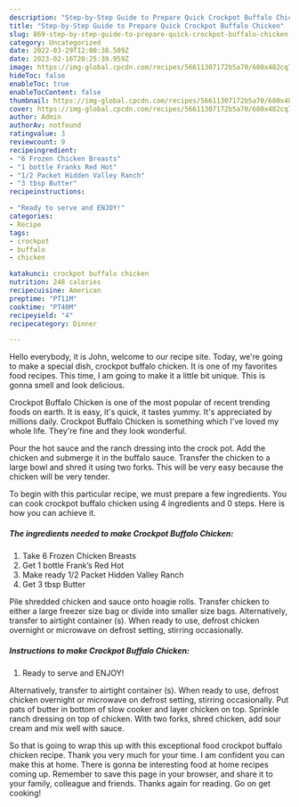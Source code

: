 ```yaml
---
description: "Step-by-Step Guide to Prepare Quick Crockpot Buffalo Chicken"
title: "Step-by-Step Guide to Prepare Quick Crockpot Buffalo Chicken"
slug: 869-step-by-step-guide-to-prepare-quick-crockpot-buffalo-chicken
category: Uncategorized
date: 2022-03-29T12:00:38.509Z
date: 2023-02-16T20:25:39.959Z
image: https://img-global.cpcdn.com/recipes/56611307172b5a70/680x482cq70/crockpot-buffalo-chicken-recipe-main-photo.jpg
hideToc: false
enableToc: true
enableTocContent: false
thumbnail: https://img-global.cpcdn.com/recipes/56611307172b5a70/680x482cq70/crockpot-buffalo-chicken-recipe-main-photo.jpg
cover: https://img-global.cpcdn.com/recipes/56611307172b5a70/680x482cq70/crockpot-buffalo-chicken-recipe-main-photo.jpg
author: Admin
authorAv: notfound
ratingvalue: 3
reviewcount: 9
recipeingredient:
- "6 Frozen Chicken Breasts"
- "1 bottle Franks Red Hot"
- "1/2 Packet Hidden Valley Ranch"
- "3 tbsp Butter"
recipeinstructions:

- "Ready to serve and ENJOY!"
categories:
- Recipe
tags:
- crockpot
- buffalo
- chicken

katakunci: crockpot buffalo chicken 
nutrition: 248 calories
recipecuisine: American
preptime: "PT11M"
cooktime: "PT40M"
recipeyield: "4"
recipecategory: Dinner

---
```



Hello everybody, it is John, welcome to our recipe site. Today, we're going to make a special dish, crockpot buffalo chicken. It is one of my favorites food recipes. This time, I am going to make it a little bit unique. This is gonna smell and look delicious.

Crockpot Buffalo Chicken is one of the most popular of recent trending foods on earth. It is easy, it's quick, it tastes yummy. It's appreciated by millions daily. Crockpot Buffalo Chicken is something which I've loved my whole life. They're fine and they look wonderful.

Pour the hot sauce and the ranch dressing into the crock pot. Add the chicken and submerge it in the buffalo sauce. Transfer the chicken to a large bowl and shred it using two forks. This will be very easy because the chicken will be very tender.


To begin with this particular recipe, we must prepare a few ingredients. You can cook crockpot buffalo chicken using 4 ingredients and 0 steps. Here is how you can achieve it.

<!--inarticleads1-->

##### The ingredients needed to make Crockpot Buffalo Chicken:

1. Take 6 Frozen Chicken Breasts
1. Get 1 bottle Frank’s Red Hot
1. Make ready 1/2 Packet Hidden Valley Ranch
1. Get 3 tbsp Butter


Pile shredded chicken and sauce onto hoagie rolls. Transfer chicken to either a large freezer size bag or divide into smaller size bags. Alternatively, transfer to airtight container (s). When ready to use, defrost chicken overnight or microwave on defrost setting, stirring occasionally. 

<!--inarticleads2-->

##### Instructions to make Crockpot Buffalo Chicken:


1. Ready to serve and ENJOY!

Alternatively, transfer to airtight container (s). When ready to use, defrost chicken overnight or microwave on defrost setting, stirring occasionally. Put pats of butter in bottom of slow cooker and layer chicken on top. Sprinkle ranch dressing on top of chicken. With two forks, shred chicken, add sour cream and mix well with sauce. 

So that is going to wrap this up with this exceptional food crockpot buffalo chicken recipe. Thank you very much for your time. I am confident you can make this at home. There is gonna be interesting food at home recipes coming up. Remember to save this page in your browser, and share it to your family, colleague and friends. Thanks again for reading. Go on get cooking!
